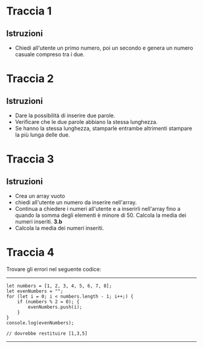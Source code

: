 # Traccia 1

## Istruzioni

- Chiedi all'utente un primo numero, poi un secondo e genera un numero casuale compreso tra i due.

# Traccia 2

## Istruzioni

- Dare la possibilità di inserire due parole.
- Verificare che le due parole abbiano la stessa lunghezza.
- Se hanno la stessa lunghezza, stamparle entrambe altrimenti stampare la più lunga delle due.

# Traccia 3

## Istruzioni

- Crea un array vuoto
- chiedi all'utente un numero da inserire nell'array.
- Continua a chiedere i numeri all'utente e a inserirli nell'array fino a quando la somma degli elementi è minore di 50.
  Calcola la media dei numeri inseriti.
  **3.b**
- Calcola la media dei numeri inseriti.

# Traccia 4

Trovare gli errori nel seguente codice:

---

    let numbers = [1, 2, 3, 4, 5, 6, 7, 8];
    let evenNumbers = "";
    for (let i = 0; i < numbers.length - 1; i++;) {
        if (numbers % 2 = 0); {
            evenNumbers.push(i);
        }
    }
    console.log(evenNumbers);

    // dovrebbe restituire [1,3,5]

---
